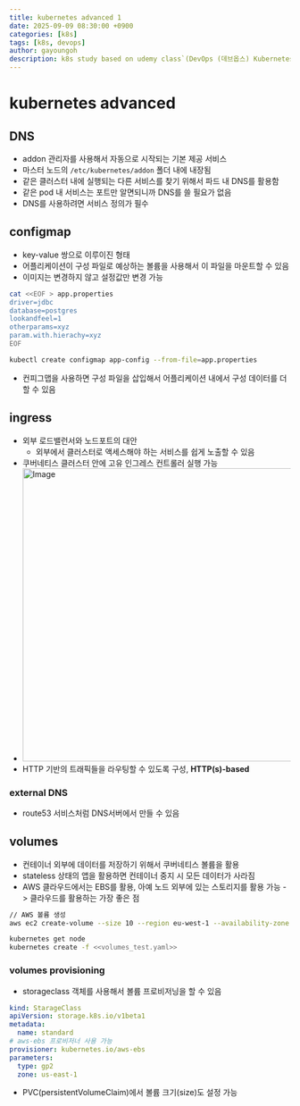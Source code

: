 ```yaml
---
title: kubernetes advanced 1
date: 2025-09-09 08:30:00 +0900
categories: [k8s]
tags: [k8s, devops]
author: gayoungoh
description: k8s study based on udemy class`(DevOps (데브옵스) Kubernetes 완전 정복)`
---
```

# kubernetes advanced
## DNS
* addon 관리자를 사용해서 자동으로 시작되는 기본 제공 서비스
* 마스터 노드의 `/etc/kubernetes/addon` 폴더 내에 내장됨
* 같은 클러스터 내에 실행되는 다른 서비스를 찾기 위해서 파드 내 DNS를 활용함
* 같은 pod 내 서비스는 포트만 알면되니까 DNS를 쓸 필요가 없음
* DNS를 사용하려면 서비스 정의가 필수

## configmap
* key-value 쌍으로 이루이진 형태
* 어플리케이션이 구성 파일로 예상하는 볼륨을 사용해서 이 파일을 마운트할 수 있음
* 이미지는 변경하지 않고 설정값만 변경 가능
``` bash
cat <<EOF > app.properties
driver=jdbc
database=postgres
lookandfeel=1
otherparams=xyz
param.with.hierachy=xyz
EOF

kubectl create configmap app-config --from-file=app.properties
```

* 컨피그맵을 사용하면 구성 파일을 삽입해서 어플리케이션 내에서 구성 데이터를 더할 수 있음

## ingress
* 외부 로드밸런서와 노드포트의 대안
  * 외부에서 클러스터로 액세스해야 하는 서비스를 쉽게 노출할 수 있음
* 쿠버네티스 클러스터 안에 고유 인그레스 컨트롤러 실행 가능
* <img width="1117" height="525" alt="Image" src="https://github.com/user-attachments/assets/e8651c54-335e-4943-bad3-4a67a7bdd01a" />
* HTTP 기반의 트래픽들을 라우팅할 수 있도록 구성, **HTTP(s)-based**

### external DNS
* route53 서비스처럼 DNS서버에서 만들 수 있음

## volumes
* 컨테이너 외부에 데이터를 저장하기 위해서 쿠버네티스 볼륨을 활용
* stateless 상태의 앱을 활용하면 컨테이너 중지 시 모든 데이터가 사라짐
* AWS 클라우드에서는 EBS를 활용, 아예 노드 외부에 있는 스토리지를 활용 가능 -> 클라우드를 활용하는 가장 좋은 점

```bash
// AWS 볼륨 생성
aws ec2 create-volume --size 10 --region eu-west-1 --availability-zone eu-west-1a --volume-type gp2 --tag-specifications 'ResourceType=volume, Tags=[{Key=KubernetesCluster, Value=<kubernetes_name>}]'

kubernetes get node
kubernetes create -f <<volumes_test.yaml>>
```

### volumes provisioning
* storageclass 객체를 사용해서 볼륨 프로비저닝을 할 수 있음
```yaml
kind: StarageClass
apiVersion: storage.k8s.io/v1beta1
metadata:
  name: standard
# aws-ebs 프로비저너 사용 가능
provisioner: kubernetes.io/aws-ebs
parameters:
  type: gp2
  zone: us-east-1
```
* PVC(persistentVolumeClaim)에서 볼륨 크기(size)도 설정 가능
